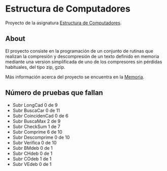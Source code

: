 # Estructura de Computadores

Proyecto de la asignatura [Estructura de Computadores](https://www.datsi.fi.upm.es/docencia/Arquitectura_09/).

## About

El proyecto consiste en la programación de un conjunto de rutinas que realizan la compresión y descompresión de un texto definido en memoria mediante una version simplificada de uno de los compresores sin pérdidas habituales, del tipo zip, gzip.

Más información acerca del proyecto se encuentra en la [Memoria](memoria.pdf).

## Número de pruebas que fallan

- Subr LongCad 0 de 9
- Subr BuscaCar 0 de 11
- Subr CoincidenCad 0 de 6
- Subr BuscaMax 2 de 9
- Subr CheckSum 1 de 7
- Subr Comprime 6 de 10
- Subr Descomprime 0 de 10
- Subr Verifica 0 de 10
- Subr BMdeb 0 de 1
- Subr CHdeb 0 de 1
- Subr COdeb 1 de 1
- Subr VEdeb 0 de 1
